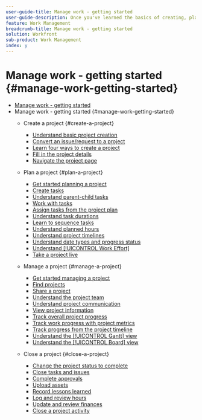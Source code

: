```yaml
---
user-guide-title: Manage work - getting started
user-guide-description: Once you've learned the basics of creating, planning and managing projects, there are a few more things you should know to get the most out of Workfront.  
feature: Work Management
breadcrumb-title: Manage work - getting started
solution: Workfront
sub-product: Work Management
index: y
---
```



# Manage work - getting started {#manage-work-getting-started}

+ [Manage work - getting started](overview.md)
+ Manage work - getting started {#manage-work-getting-started}
  + Create a project {#create-a-project}
    + [Understand basic project creation](understand-basic-project-creation.md)
    + [Convert an issue/request to a project](create-a-project-from-a-request.md)
    + [Learn four ways to create a project](understand-other-ways-to-create-projects.md)
    + [Fill in the project details](fill-in-the-project-details.md)
    + [Navigate the project page](navigate-the-project-page.md)

  + Plan a project {#plan-a-project}
    + [Get started planning a project](getting-started-plan-a-project.md)
    + [Create tasks](how-to-create-tasks.md)
    + [Understand parent-child tasks](understand-parent-child-tasks.md)
    + [Work with tasks](work-with-tasks.md)
    + [Assign tasks from the project plan](assign-tasks-from-the-project-plan.md)
    + [Understand task durations](understand-task-durations.md)
    + [Learn to sequence tasks](learn-to-sequence-tasks.md)
    + [Understand planned hours](understand-planned-hours.md)
    + [Understand project timelines](understand-project-timelines.md)
    + [Understand date types and progress status](understand-task-dates-and-progress-status.md)    
    + [Understand [!UICONTROL Work Effort]](understand-work-effort.md)
    + [Take a project live](take-a-project-live.md)

  + Manage a project {#manage-a-project}
    + [Get started managing a project](getting-started-manage-a-project.md)
    + [Find projects](find-projects.md)
    + [Share a project](share-a-project.md)
    + [Understand the project team](understand-the-project-team.md)
    + [Understand project communication](understand-project-communication.md)
    + [View project information](view-project-information.md) 
    + [Track overall project progress](track-overall-project-progress.md)
    + [Track work progress with project metrics](track-work-progress-with-project-metrics.md)
    + [Track progress from the project timeline](track-work-progress-from-the-project-timeline.md)
    + [Understand the [!UICONTROL Gantt] view](understand-the-gantt-view.md)
    + [Understand the [!UICONTROL Board] view](understand-the-board-view.md)

  + Close a project {#close-a-project}
    + [Change the project status to complete](change-the-project-status.md)
    + [Close tasks and issues](close-tasks-and-issues.md)
    + [Complete approvals](complete-approvals.md)
    + [Upload assets](upload-assets.md)
    + [Record lessons learned](lessons-learned-from-closing-a-project.md)
    + [Log and review hours](log-and-review-hours.md)
    + [Update and review finances](update-and-review-finances.md)
    + [Close a project activity](close-a-project-activity.md)

